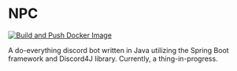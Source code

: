 # NPC

[![Build and Push Docker Image](https://github.com/Pragma8123/npc-bot/actions/workflows/publish-docker-image.yml/badge.svg)](https://github.com/Pragma8123/npc-bot/actions/workflows/publish-docker-image.yml)

A do-everything discord bot written in Java utilizing the Spring Boot framework and Discord4J library. Currently, a thing-in-progress.
